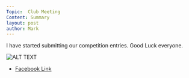 ```yaml
---
Topic:  Club Meeting
Content: Summary
layout: post
author: Mark
---
```

I have started submitting our competition entries. Good Luck everyone.

![ALT TEXT](https://scontent.fbhx6-1.fna.fbcdn.net/v/t1.6435-9/72800700_2327509204042833_1368626727990853632_n.png?_nc_cat=102&ccb=1-7&_nc_sid=730e14&_nc_ohc=VoSGNsJdzqcAX8ThXrP&_nc_ht=scontent.fbhx6-1.fna&edm=AKK4YLsEAAAA&oh=00_AfAi321M2VOuR3jlCQUJ2ckcJgaB5buGyaWcIBLZZR2bpA&oe=654E3B3C)

* [Facebook Link](https://www.facebook.com/1481985248595237/posts/2327510107376076/)


